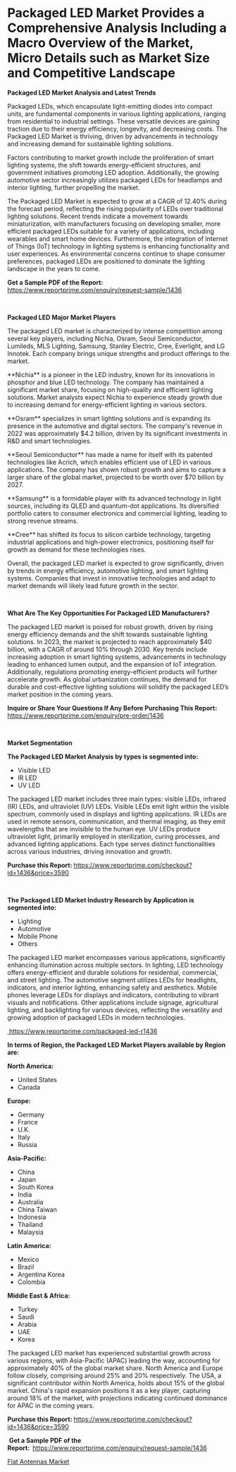 <p><h1>Packaged LED Market Provides a Comprehensive Analysis Including a Macro Overview of the Market, Micro Details such as Market Size and Competitive Landscape</h1></p><p><strong>Packaged LED Market Analysis and Latest Trends</strong></p>
<p><p>Packaged LEDs, which encapsulate light-emitting diodes into compact units, are fundamental components in various lighting applications, ranging from residential to industrial settings. These versatile devices are gaining traction due to their energy efficiency, longevity, and decreasing costs. The Packaged LED Market is thriving, driven by advancements in technology and increasing demand for sustainable lighting solutions. </p><p>Factors contributing to market growth include the proliferation of smart lighting systems, the shift towards energy-efficient structures, and government initiatives promoting LED adoption. Additionally, the growing automotive sector increasingly utilizes packaged LEDs for headlamps and interior lighting, further propelling the market.</p><p>The Packaged LED Market is expected to grow at a CAGR of 12.40% during the forecast period, reflecting the rising popularity of LEDs over traditional lighting solutions. Recent trends indicate a movement towards miniaturization, with manufacturers focusing on developing smaller, more efficient packaged LEDs suitable for a variety of applications, including wearables and smart home devices. Furthermore, the integration of Internet of Things (IoT) technology in lighting systems is enhancing functionality and user experiences. As environmental concerns continue to shape consumer preferences, packaged LEDs are positioned to dominate the lighting landscape in the years to come.</p></p>
<p><strong>Get a Sample PDF of the Report:&nbsp;</strong> <a href="https://www.reportprime.com/enquiry/request-sample/1436?utm_campaign=3118&utm_medium=2&utm_source=Github&utm_content=ia&utm_term=18032025&utm_id=packaged-led">https://www.reportprime.com/enquiry/request-sample/1436</a></p>
<p>&nbsp;</p>
<p><strong>Packaged LED Major Market Players</strong></p>
<p><p>The packaged LED market is characterized by intense competition among several key players, including Nichia, Osram, Seoul Semiconductor, Lumileds, MLS Lighting, Samsung, Stanley Electric, Cree, Everlight, and LG Innotek. Each company brings unique strengths and product offerings to the market.</p><p>**Nichia** is a pioneer in the LED industry, known for its innovations in phosphor and blue LED technology. The company has maintained a significant market share, focusing on high-quality and efficient lighting solutions. Market analysts expect Nichia to experience steady growth due to increasing demand for energy-efficient lighting in various sectors.</p><p>**Osram** specializes in smart lighting solutions and is expanding its presence in the automotive and digital sectors. The company's revenue in 2022 was approximately $4.2 billion, driven by its significant investments in R&D and smart technologies.</p><p>**Seoul Semiconductor** has made a name for itself with its patented technologies like Acrich, which enables efficient use of LED in various applications. The company has shown robust growth and aims to capture a larger share of the global market, projected to be worth over $70 billion by 2027.</p><p>**Samsung** is a formidable player with its advanced technology in light sources, including its QLED and quantum-dot applications. Its diversified portfolio caters to consumer electronics and commercial lighting, leading to strong revenue streams.</p><p>**Cree** has shifted its focus to silicon carbide technology, targeting industrial applications and high-power electronics, positioning itself for growth as demand for these technologies rises. </p><p>Overall, the packaged LED market is expected to grow significantly, driven by trends in energy efficiency, automotive lighting, and smart lighting systems. Companies that invest in innovative technologies and adapt to market demands will likely lead future growth in the sector.</p></p>
<p>&nbsp;</p>
<p><strong>What Are The Key Opportunities For Packaged LED Manufacturers?</strong></p>
<p><p>The packaged LED market is poised for robust growth, driven by rising energy efficiency demands and the shift towards sustainable lighting solutions. In 2023, the market is projected to reach approximately $40 billion, with a CAGR of around 10% through 2030. Key trends include increasing adoption in smart lighting systems, advancements in technology leading to enhanced lumen output, and the expansion of IoT integration. Additionally, regulations promoting energy-efficient products will further accelerate growth. As global urbanization continues, the demand for durable and cost-effective lighting solutions will solidify the packaged LED’s market position in the coming years.</p></p>
<p><strong>Inquire or Share Your Questions If Any Before Purchasing This Report:</strong> <a href="https://www.reportprime.com/enquiry/pre-order/1436?utm_campaign=3118&utm_medium=2&utm_source=Github&utm_content=ia&utm_term=18032025&utm_id=packaged-led">https://www.reportprime.com/enquiry/pre-order/1436</a></p>
<p>&nbsp;</p>
<p><strong>Market Segmentation</strong></p>
<p><strong>The Packaged LED Market Analysis by types is segmented into:</strong></p>
<p><ul><li>Visible LED</li><li>IR LED</li><li>UV LED</li></ul></p>
<p><p>The packaged LED market includes three main types: visible LEDs, infrared (IR) LEDs, and ultraviolet (UV) LEDs. Visible LEDs emit light within the visible spectrum, commonly used in displays and lighting applications. IR LEDs are used in remote sensors, communication, and thermal imaging, as they emit wavelengths that are invisible to the human eye. UV LEDs produce ultraviolet light, primarily employed in sterilization, curing processes, and advanced lighting applications. Each type serves distinct functionalities across various industries, driving innovation and growth.</p></p>
<p><strong>Purchase this Report:&nbsp;</strong><a href="https://www.reportprime.com/checkout?id=1436&price=3590&utm_campaign=3118&utm_medium=2&utm_source=Github&utm_content=ia&utm_term=18032025&utm_id=packaged-led">https://www.reportprime.com/checkout?id=1436&price=3590</a></p>
<p>&nbsp;</p>
<p><strong>The Packaged LED Market Industry Research by Application is segmented into:</strong></p>
<p><ul><li>Lighting</li><li>Automotive</li><li>Mobile Phone</li><li>Others</li></ul></p>
<p><p>The packaged LED market encompasses various applications, significantly enhancing illumination across multiple sectors. In lighting, LED technology offers energy-efficient and durable solutions for residential, commercial, and street lighting. The automotive segment utilizes LEDs for headlights, indicators, and interior lighting, enhancing safety and aesthetics. Mobile phones leverage LEDs for displays and indicators, contributing to vibrant visuals and notifications. Other applications include signage, agricultural lighting, and backlighting for various devices, reflecting the versatility and growing adoption of packaged LEDs in modern technologies.</p></p>
<p><a href="https://www.reportprime.com/packaged-led-r1436?utm_campaign=3118&utm_medium=2&utm_source=Github&utm_content=ia&utm_term=18032025&utm_id=packaged-led">&nbsp;https://www.reportprime.com/packaged-led-r1436</a></p>
<p><strong>In terms of Region, the Packaged LED Market Players available by Region are:</strong></p>
<p>
    <p> <strong> North America: </strong>
        <ul>
            <li>United States</li>
            <li>Canada</li>
        </ul>
        </p> 
    <p> <strong> Europe: </strong>
        <ul>
            <li>Germany</li>
            <li>France</li>
            <li>U.K.</li>
            <li>Italy</li>
            <li>Russia</li>
        </ul>
        </p> 
    <p> <strong> Asia-Pacific: </strong>
        <ul>
            <li>China</li>
            <li>Japan</li>
            <li>South Korea</li>
            <li>India</li>
            <li>Australia</li>
            <li>China Taiwan</li>
            <li>Indonesia</li>
            <li>Thailand</li>
            <li>Malaysia</li>
        </ul>
        </p> 
    <p> <strong> Latin America: </strong>
        <ul>
            <li>Mexico</li>
            <li>Brazil</li>
            <li>Argentina Korea</li>
            <li>Colombia</li>
        </ul>
        </p> 
    <p> <strong> Middle East & Africa: </strong>
        <ul>
            <li>Turkey</li>
            <li>Saudi</li>
            <li>Arabia</li>
            <li>UAE</li>
            <li>Korea</li>
        </ul>
    </p>
    </p>
<p><p>The packaged LED market has experienced substantial growth across various regions, with Asia-Pacific (APAC) leading the way, accounting for approximately 40% of the global market share. North America and Europe follow closely, comprising around 25% and 20% respectively. The USA, a significant contributor within North America, holds about 15% of the global market. China's rapid expansion positions it as a key player, capturing around 18% of the market, with projections indicating continued dominance for APAC in the coming years.</p></p>
<p><strong>Purchase this Report: </strong><a href="https://www.reportprime.com/checkout?id=1436&price=3590&utm_campaign=3118&utm_medium=2&utm_source=Github&utm_content=ia&utm_term=18032025&utm_id=packaged-led">https://www.reportprime.com/checkout?id=1436&price=3590</a></p>
<p>&nbsp;<strong>Get a Sample PDF of the Report:&nbsp;&nbsp;</strong><a href="https://www.reportprime.com/enquiry/request-sample/1436?utm_campaign=3118&utm_medium=2&utm_source=Github&utm_content=ia&utm_term=18032025&utm_id=packaged-led">https://www.reportprime.com/enquiry/request-sample/1436</a></p>
<p><strong></strong></p>
<p><p><a href="https://github.com/poskaturovtl/Market-Research-Report-List-1/blob/main/flat-antennas-market.md?utm_campaign=3118&utm_medium=2&utm_source=Github&utm_content=ia&utm_term=18032025&utm_id=packaged-led">Flat Antennas Market</a></p></p>